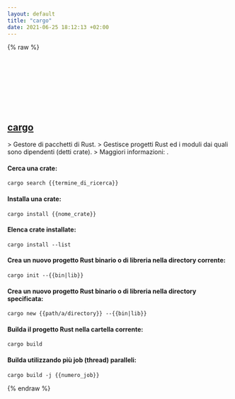 ```yaml
---
layout: default
title: "cargo"
date: 2021-06-25 18:12:13 +02:00
---
```

{% raw %}
<h2 id="cargo">
  <a href="/it/common/cargo.html">cargo</a> <a href="#cargo"><svg class="icon">
    <use href="/assets/images/unicode_sprite.svg#link" />
  </svg></a>
</h2>
> Gestore di pacchetti di Rust.
> Gestisce progetti Rust ed i moduli dai quali sono dipendenti (detti crate).
> Maggiori informazioni: <https://crates.io/>.

#### Cerca una crate:
```shell
cargo search {{termine_di_ricerca}}
```
#### Installa una crate:
```shell
cargo install {{nome_crate}}
```
#### Elenca crate installate:
```shell
cargo install --list
```
#### Crea un nuovo progetto Rust binario o di libreria nella directory corrente:
```shell
cargo init --{{bin|lib}}
```
#### Crea un nuovo progetto Rust binario o di libreria nella directory specificata:
```shell
cargo new {{path/a/directory}} --{{bin|lib}}
```
#### Builda il progetto Rust nella cartella corrente:
```shell
cargo build
```
#### Builda utilizzando più job (thread) paralleli:
```shell
cargo build -j {{numero_job}}
```
{% endraw %}